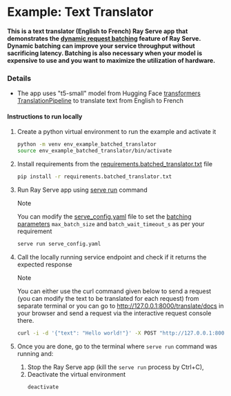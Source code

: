# Example: Text Translator
**This is a text translator (English to French) Ray Serve app that demonstrates the [dynamic request batching](https://docs.ray.io/en/latest/serve/advanced-guides/dyn-req-batch.html#dynamic-request-batching) feature of Ray Serve. Dynamic batching can improve your service throughput without sacrificing latency. Batching is also necessary when your model is expensive to use and you want to maximize the utilization of hardware.**

### Details
- The app uses "t5-small" model from Hugging Face [transformers TranslationPipeline](https://huggingface.co/docs/transformers/en/main_classes/pipelines#transformers.TranslationPipeline) to translate text from English to French

#### Instructions to run locally
1. Create a python virtual environment to run the example and activate it
    ```sh
    python -m venv env_example_batched_translator
    source env_example_batched_translator/bin/activate
    ```
2. Install requirements from the [requirements.batched_translator.txt](./requirements.batched_translator.txt) file
    ```sh
    pip install -r requirements.batched_translator.txt
    ```
3. Run Ray Serve app using [serve run](https://docs.ray.io/en/latest/serve/api/index.html#serve-run) command

    > [!NOTE]
    > You can modify the [serve_config.yaml](./serve_config.yaml) file to set the [batching parameters](https://docs.ray.io/en/latest/serve/api/doc/ray.serve.batch.html#ray-serve-batch) `max_batch_size` and `batch_wait_timeout_s` as per your requirement

    ```sh
    serve run serve_config.yaml
    ```
4. Call the locally running service endpoint and check if it returns the expected response
   > [!NOTE]
   > You can either use the curl command given below to send a request (you can modify the text to be translated for each request) from separate terminal or you can go to http://127.0.0.1:8000/translate/docs in your browser and send a request via the interactive request console there.

    ```sh
    curl -i -d '{"text": "Hello world!"}' -X POST "http://127.0.0.1:8000/translate/" -H "Content-Type: application/json"
    ```
5. Once you are done, go to the terminal where `serve run` command was running and:
    1. Stop the Ray Serve app (kill the `serve run` process by Ctrl+C),
    2. Deactivate the virtual environment
        ```sh
        deactivate
        ```
